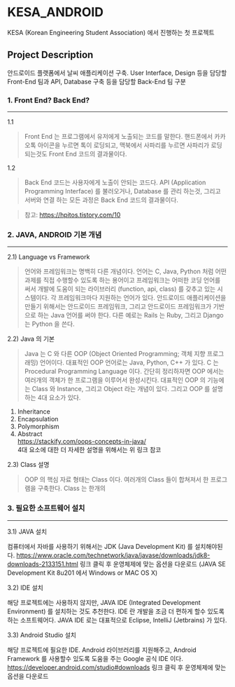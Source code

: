 # KESA_ANDROID

KESA (Korean Engineering Student Association) 에서 진행하는 첫 프로젝트

## Project Description

안드로이드 플랫폼에서 날씨 애플리케이션 구축.
User Interface, Design 등을 담당할 Front-End 팀과 API, Database 구축 등을 담당할 Back-End 팀 구분

### 1. Front End? Back End?
***

1.1 
> Front End 는 프로그램에서 유저에게 노출되는 코드를 말한다. 핸드폰에서 카카오톡 아이콘을 누르면 톡이 로딩되고, 맥북에서 사파리를 누르면 사파리가 로딩되는것도 Front End 코드의 결과물이다. 

1.2 
> Back End 코드는 사용자에게 노출이 안되는 코드다. API (Application Programming Interface) 를 불러오거나, Database 를 관리 하는것, 그리고 서버와 
연결 하는 모든 과정은 Back End 코드의 결과물이다.

>참고: <https://hpitos.tistory.com/10>

### 2. JAVA, ANDROID 기본 개념
***

2.1) Language vs Framework
> 언어와 프레임워크는 명백히 다른 개념이다. 언어는 C, Java, Python 처럼 어떤 과제를 직접 수행할수 있도록 하는 용어이고 프레임워크는 어떠한 코딩 언어를 써서 개발에 도움이 되는 라이브러리 (function, api, class) 를 갖추고 있는 시스템이다. 각 프레임워크마다 지원하는 언어가 있다. 안드로이드 애플리케이션을 만들기 위해서는 안드로이드 프레임워크, 그리고 안드로이드 프레임워크가 기반으로 하는 Java 언어를 써야 한다. 다른 예로는 Rails 는 Ruby, 그리고 Django 는 Python 을 쓴다.

2.2) Java 의 기본
> Java 는 C 와 다른 OOP (Object Oriented Programming; 객체 지향 프로그래밍) 언어이다. 대표적인 OOP 언어로는 Java, Python, C++ 가 있다. C 는 Procedural Programming Language 이다. 간단히 정리하자면 OOP 에서는 여러개의 객체가 한 프로그램을 이루어서 완성시킨다. 대표적인 OOP 의 기능에는 Class 와 Instance, 그리고 Object 라는 개념이 있다. 그리고 OOP 를 설명하는 4대 요소가 있다. 
1. Inheritance
2. Encapsulation
3. Polymorphism
4. Abstract    
<https://stackify.com/oops-concepts-in-java/>    
4대 요소에 대한 더 자세한 설명을 위해서는 위 링크 참코

2.3) Class 설명
> OOP 의 핵심 자료 형태는 Class 이다. 여러개의 Class 들이 합쳐져서 한 프로그램을 구축한다. Class 는 한개의 

### 3. 필요한 소프트웨어 설치
***

3.1) JAVA 설치

컴퓨터에서 자바를 사용하기 위해서는 JDK (Java Development Kit) 를 설치해야된다. <https://www.oracle.com/technetwork/java/javase/downloads/jdk8-downloads-2133151.html> 
링크 클릭 후 운영체제에 맞는 옵션을 다운로드 (JAVA SE Development Kit 8u201 에서 Windows or MAC OS X)

3.2) IDE 설치

해당 프로젝트에는 사용하지 않지만, JAVA IDE (Integrated Development Environment) 를 설치하는 것도 추천한다.
IDE 란 개발을 조금 더 편하게 할수 있도록 하는 소프트웨어다. JAVA IDE 로는 대표적으로 Eclipse, IntelliJ (Jetbrains) 가 있다.

3.3) Android Studio 설치

해당 프로젝트에 필요한 IDE. Android 라이브러리를 지원해주고, Android Framework 를 사용할수 있도록 도움을 주는 Google 공식 IDE 이다.
<https://developer.android.com/studio#downloads> 
링크 클릭 후 운영체제에 맞는 옵션을 다운로드

